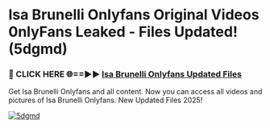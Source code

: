 # Isa Brunelli Onlyfans Original Videos 0nlyFans Leaked - Files Updated! (5dgmd)

<h3>🔴 CLICK HERE 🌐==►► <a href="https://tinyurl.com/x26r9saj" rel="nofollow">Isa Brunelli Onlyfans Updated Files</a></h3>

Get Isa Brunelli Onlyfans and all content. Now you can access all videos and pictures of Isa Brunelli Onlyfans. New Updated Files 2025!

[![5dgmd](https://i.imgur.com/LkgZPqh.gif)](https://tinyurl.com/x26r9saj)
